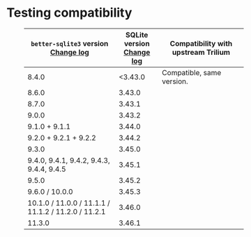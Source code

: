 # Testing compatibility
<figure class="table" style="width:100%"><table class="ck-table-resized"><colgroup><col> <col> <col></colgroup><thead><tr><th><code>better-sqlite3</code> version<br><a href="https://github.com/WiseLibs/better-sqlite3/releases">Change log</a></th><th>SQLite version<br><a href="https://www.sqlite.org/changes.html">Change log</a></th><th>Compatibility with upstream Trilium</th></tr></thead><tbody><tr><td>8.4.0</td><td>&lt;3.43.0</td><td>Compatible, same version.</td></tr><tr><td>8.6.0</td><td>3.43.0</td><td>&nbsp;</td></tr><tr><td>8.7.0</td><td>3.43.1</td><td>&nbsp;</td></tr><tr><td>9.0.0</td><td>3.43.2</td><td>&nbsp;</td></tr><tr><td>9.1.0 + 9.1.1</td><td>3.44.0</td><td>&nbsp;</td></tr><tr><td>9.2.0 + 9.2.1 + 9.2.2</td><td>3.44.2</td><td>&nbsp;</td></tr><tr><td>9.3.0</td><td>3.45.0</td><td>&nbsp;</td></tr><tr><td>9.4.0, 9.4.1, 9.4.2, 9.4.3, 9.4.4, 9.4.5</td><td>3.45.1</td><td>&nbsp;</td></tr><tr><td>9.5.0</td><td>3.45.2</td><td>&nbsp;</td></tr><tr><td>9.6.0 / 10.0.0</td><td>3.45.3</td><td>&nbsp;</td></tr><tr><td>10.1.0 / 11.0.0 / 11.1.1 / 11.1.2 / 11.2.0 / 11.2.1</td><td>3.46.0</td><td>&nbsp;</td></tr><tr><td>11.3.0</td><td>3.46.1</td><td>&nbsp;</td></tr></tbody></table></figure>